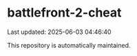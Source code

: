 # battlefront-2-cheat

Last updated: 2025-06-03 04:46:40

This repository is automatically maintained.
